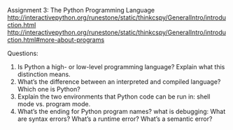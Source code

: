 [//]: <> (name: The Python Programming Language)
[//]: <> (author: Benjamin White)
[//]: <> (type: 3pc)
[//]: <> (time: 60)

Assignment 3: The Python Programming Language
http://interactivepython.org/runestone/static/thinkcspy/GeneralIntro/introduction.html
http://interactivepython.org/runestone/static/thinkcspy/GeneralIntro/introduction.html#more-about-programs

Questions:
1. Is Python a high- or low-level programming language? Explain what this distinction means.
2. What’s the difference between an interpreted and compiled language? Which one is Python?
3. Explain the two environments that Python code can be run in: shell mode vs. program mode.
4. What’s the ending for Python program names? 
what is debugging: 
What are syntax errors?
What’s a runtime error?
What’s a semantic error?